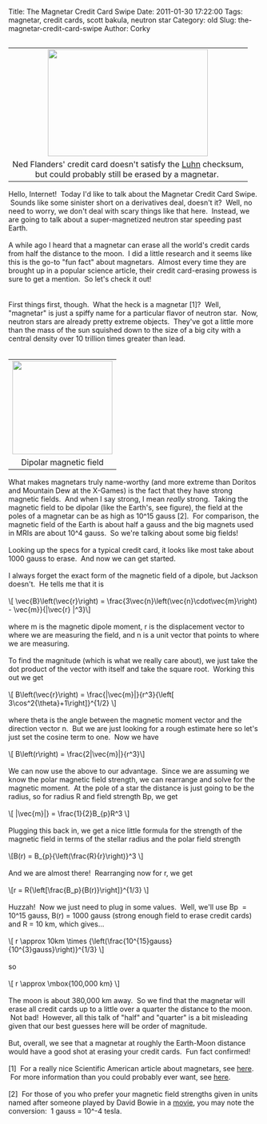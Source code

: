 Title: The Magnetar Credit Card Swipe
Date: 2011-01-30 17:22:00
Tags: magnetar, credit cards, scott bakula, neutron star
Category: old
Slug: the-magnetar-credit-card-swipe
Author: Corky

<table cellpadding="0" cellspacing="0" class="tr-caption-container" style="float: left; margin-right: 1em; text-align: left;"><tbody><tr><td style="text-align: center;"><a href="http://2.bp.blogspot.com/_fa6AZDCsHnY/TTumQ-3TLgI/AAAAAAAAAJE/BI366RfOTR0/s1600/nedflanderscredit.jpg" imageanchor="1" style="clear: left; margin-bottom: 1em; margin-left: auto; margin-right: auto;"><img border="0" height="214" src="http://2.bp.blogspot.com/_fa6AZDCsHnY/TTumQ-3TLgI/AAAAAAAAAJE/BI366RfOTR0/s320/nedflanderscredit.jpg" width="320" /></a></td></tr><tr><td class="tr-caption" style="text-align: center;">Ned Flanders' credit card doesn't satisfy the <a href="http://en.wikipedia.org/wiki/Luhn_algorithm">Luhn</a> checksum, <br />but could probably still be erased by a magnetar.&nbsp;</td></tr></tbody></table>Hello, Internet! &nbsp;Today I'd like to talk about the Magnetar Credit Card Swipe. &nbsp;Sounds like some sinister short on a derivatives deal, doesn't it? &nbsp;Well, no need to worry, we don't deal with scary things like that here. &nbsp;Instead, we are going to talk about a super-magnetized neutron star speeding past Earth. <br /><br />A while ago I heard that a magnetar can erase all the world's credit cards from half the distance to the moon. &nbsp;I did a little research and it seems like this is the go-to "fun fact" about magnetars. &nbsp;Almost every time they are brought up in a popular science article, their credit card-erasing prowess is sure to get a mention. &nbsp;So let's check it out!<br /><br /><a name='more'></a><br />First things first, though. &nbsp;What the heck is a magnetar [1]? &nbsp;Well, "magnetar" is just a spiffy name for a particular flavor of neutron star. &nbsp;Now, neutron stars are already pretty extreme objects. &nbsp;They've got a little more than the mass of the sun squished down to the size of a big city with a central density over 10 trillion times greater than lead. &nbsp; &nbsp;<br /><br /><table cellpadding="0" cellspacing="0" class="tr-caption-container" style="float: left; margin-right: 1em; text-align: left;"><tbody><tr><td style="text-align: center;"><a href="http://4.bp.blogspot.com/_fa6AZDCsHnY/TUXMdXcrmoI/AAAAAAAAAJI/K2MVmanh5g4/s1600/earthmag.png" imageanchor="1" style="clear: left; margin-bottom: 1em; margin-left: auto; margin-right: auto;"><img border="0" height="187" src="http://4.bp.blogspot.com/_fa6AZDCsHnY/TUXMdXcrmoI/AAAAAAAAAJI/K2MVmanh5g4/s200/earthmag.png" width="200" /></a></td></tr><tr><td class="tr-caption" style="text-align: center;">Dipolar magnetic field</td></tr></tbody></table>What makes magnetars truly name-worthy (and more extreme than Doritos and Mountain Dew at the X-Games) is the fact that they have strong magnetic fields. &nbsp;And when I say strong, I mean <i>really</i>&nbsp;strong. &nbsp;Taking the magnetic field to be dipolar (like the Earth's, see figure), the field at the poles of a magnetar can be as&nbsp;high as 10^15 gauss [2]. &nbsp;For comparison, the magnetic field of the Earth is about half a gauss and the big magnets used in MRIs are about 10^4 gauss. &nbsp;So we're talking about some big fields!<br /><br />Looking up the specs for a typical credit card, it looks like most take about 1000 gauss to erase. &nbsp;And now we can get started.<br /><br />I always forget the exact form of the magnetic field of a dipole, but Jackson doesn't. &nbsp;He tells me that it is<br /><br />\[ \vec{B}\left(\vec{r}\right) = \frac{3\vec{n}\left(\vec{n}\cdot\vec{m}\right) - \vec{m}}{|\vec{r} |^3}\]<br /><br />where m is the magnetic dipole moment, r is the displacement vector to where we are measuring the field, and n is a unit vector that points to where we are measuring. <br /><br />To find the magnitude (which is what we really care about), we just take the dot product of the vector with itself and take the square root. &nbsp;Working this out we get<br /><br />\[ B\left(\vec{r}\right) = \frac{|\vec{m}|}{r^3}{\left[ 3\cos^2{\theta}+1\right]}^{1/2} \]<br /><br />where theta is the angle between the magnetic moment vector and the direction vector n. &nbsp;But we are just looking for a rough estimate here so let's just set the cosine term to one. &nbsp;Now we have<br /><br /><div style="margin-bottom: 0px; margin-left: 0px; margin-right: 0px; margin-top: 0px;">\[ B\left(r\right) = \frac{2|\vec{m}|}{r^3}\]</div><div style="margin-bottom: 0px; margin-left: 0px; margin-right: 0px; margin-top: 0px;"><br /></div><div style="margin-bottom: 0px; margin-left: 0px; margin-right: 0px; margin-top: 0px;">We can now use the above to our advantage. &nbsp;Since we are assuming we know the polar magnetic field strength, we can rearrange and solve for the magnetic moment. &nbsp;At the pole of a star the distance is just going to be the radius, so for radius R and field strength Bp, we get</div><div style="margin-bottom: 0px; margin-left: 0px; margin-right: 0px; margin-top: 0px;"><br /></div><div style="margin-bottom: 0px; margin-left: 0px; margin-right: 0px; margin-top: 0px;">\[ |\vec{m}|} = \frac{1}{2}B_{p}R^3 \]</div><div style="margin-bottom: 0px; margin-left: 0px; margin-right: 0px; margin-top: 0px;"><br /></div><div style="margin-bottom: 0px; margin-left: 0px; margin-right: 0px; margin-top: 0px;">Plugging this back in, we get a nice little formula for the strength of the magnetic field in terms of the stellar radius and the polar field strength</div><div style="margin-bottom: 0px; margin-left: 0px; margin-right: 0px; margin-top: 0px;"><br /></div><div style="margin-bottom: 0px; margin-left: 0px; margin-right: 0px; margin-top: 0px;">\[B(r) = B_{p}{\left(\frac{R}{r}\right)}^3 \]</div><div style="margin-bottom: 0px; margin-left: 0px; margin-right: 0px; margin-top: 0px;"><br /></div><div>And we are almost there! &nbsp;Rearranging now for r, we get<br /><br />\[r = R{\left[\frac{B_p}{B(r)}\right]}^{1/3} \]<br /><br />Huzzah! &nbsp;Now we just need to plug in some values. &nbsp;Well, we'll use Bp &nbsp;= 10^15 gauss, B(r) = 1000 gauss (strong enough field to erase credit cards) and R = 10 km, which gives...<br /><br />\[ r \approx 10km \times {\left(\frac{10^{15}gauss}{10^{3}gauss}\right)}^{1/3} \]<br /><br />so<br /><br />\[ r \approx \mbox{100,000 km} \]<br /><br />The moon is about 380,000 km away. &nbsp;So we find that the magnetar will erase all credit cards up to a little over a quarter the distance to the moon. &nbsp;Not bad! &nbsp;However, all this talk of "half" and "quarter" is a bit misleading given that our best guesses here will be order of magnitude.<br /><br />But, overall, we see that a magnetar at roughly the Earth-Moon distance would have a good shot at erasing your credit cards. &nbsp;Fun fact confirmed!<br /><br /></div><div>[1] &nbsp;For a really nice Scientific American article about magnetars, see <a href="http://solomon.as.utexas.edu/~duncan/sciam.pdf">here</a>. &nbsp;For more information than you could probably ever want, see <a href="http://solomon.as.utexas.edu/~duncan/magnetar.html">here</a>. <br /><br /></div><div>[2] &nbsp;For those of you who prefer your magnetic field strengths given in units named after someone played by David Bowie in a <a href="http://en.wikipedia.org/wiki/The_Prestige_(film)#Cast">movie</a>, you may note the conversion: &nbsp;1 gauss = 10^-4 tesla.</div>
